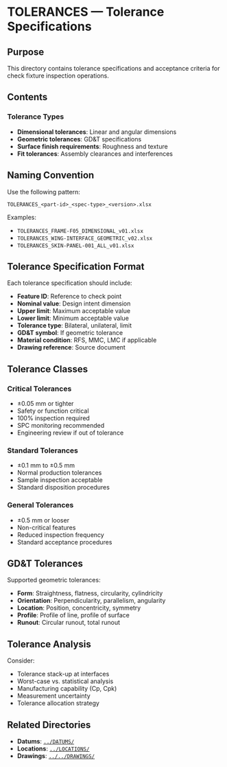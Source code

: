 # TOLERANCES — Tolerance Specifications

## Purpose

This directory contains tolerance specifications and acceptance criteria for check fixture inspection operations.

## Contents

### Tolerance Types
- **Dimensional tolerances**: Linear and angular dimensions
- **Geometric tolerances**: GD&T specifications
- **Surface finish requirements**: Roughness and texture
- **Fit tolerances**: Assembly clearances and interferences

## Naming Convention

Use the following pattern:
```
TOLERANCES_<part-id>_<spec-type>_<version>.xlsx
```

Examples:
- `TOLERANCES_FRAME-F05_DIMENSIONAL_v01.xlsx`
- `TOLERANCES_WING-INTERFACE_GEOMETRIC_v02.xlsx`
- `TOLERANCES_SKIN-PANEL-001_ALL_v01.xlsx`

## Tolerance Specification Format

Each tolerance specification should include:
- **Feature ID**: Reference to check point
- **Nominal value**: Design intent dimension
- **Upper limit**: Maximum acceptable value
- **Lower limit**: Minimum acceptable value
- **Tolerance type**: Bilateral, unilateral, limit
- **GD&T symbol**: If geometric tolerance
- **Material condition**: RFS, MMC, LMC if applicable
- **Drawing reference**: Source document

## Tolerance Classes

### Critical Tolerances
- ±0.05 mm or tighter
- Safety or function critical
- 100% inspection required
- SPC monitoring recommended
- Engineering review if out of tolerance

### Standard Tolerances
- ±0.1 mm to ±0.5 mm
- Normal production tolerances
- Sample inspection acceptable
- Standard disposition procedures

### General Tolerances
- ±0.5 mm or looser
- Non-critical features
- Reduced inspection frequency
- Standard acceptance procedures

## GD&T Tolerances

Supported geometric tolerances:
- **Form**: Straightness, flatness, circularity, cylindricity
- **Orientation**: Perpendicularity, parallelism, angularity
- **Location**: Position, concentricity, symmetry
- **Profile**: Profile of line, profile of surface
- **Runout**: Circular runout, total runout

## Tolerance Analysis

Consider:
- Tolerance stack-up at interfaces
- Worst-case vs. statistical analysis
- Manufacturing capability (Cp, Cpk)
- Measurement uncertainty
- Tolerance allocation strategy

## Related Directories

- **Datums**: [`../DATUMS/`](../DATUMS/)
- **Locations**: [`../LOCATIONS/`](../LOCATIONS/)
- **Drawings**: [`../../DRAWINGS/`](../../DRAWINGS/)
